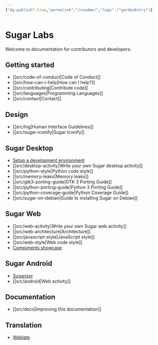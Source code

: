 ```yaml
---
{"dg-publish":true,"permalink":"/readme/","tags":["gardenEntry"]}
---
```



# Sugar Labs

Welcome to documentation for contributors and developers.

## Getting started

* [[src/code-of-conduct\|Code of Conduct]]
* [[src/how-can-i-help\|How can I help?]]
* [[src/contributing\|Contribute code]]
* [[src/languages\|Programming Languages]]
* [[src/contact\|Contact]]

## Design

* [[src/hig\|Human Interface Guidelines]]
* [[src/sugar-iconify\|Sugar Iconify]]

## Sugar Desktop

* [Setup a development environment](https://github.com/sugarlabs/sugar/blob/master/docs/development-environment)
* [[src/desktop-activity\|Write your own Sugar desktop activity]]
* [[src/python-style\|Python code style]]
* [[src/memory-leaks\|Memory leaks]]
* [[src/gtk3-porting-guide\|GTK 3 Porting Guide]]
* [[src/python-porting-guide\|Python 3 Porting Guide]]
* [[src/python-coverage-guide\|Python Coverage Guide]]
* [[src/sugar-on-debian\|Guide to installing Sugar on Debian]]

## Sugar Web

* [[src/web-activity\|Write your own Sugar web activity]]
* [[src/web-architecture\|Architecture]]
* [[src/javascript-style\|JavaScript style]]
* [[src/web-style\|Web code style]]
* [Components showcase](http://sugarlabs.github.io/sugar-web-samples/)

## Sugar Android

* [Sugarizer](https://github.com/llaske/sugarizer)
* [[src/android\|Web activity]]

## Documentation

* [[src/docs\|Improving this documentation]]

## Translation
* [Weblate](https://weblate.sugarlabs.org)

